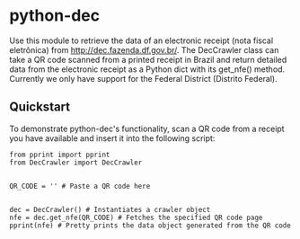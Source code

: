 # python-dec
Use this module to retrieve the data of an electronic receipt (nota fiscal eletrônica) from http://dec.fazenda.df.gov.br/. The DecCrawler class can take a QR code scanned from a printed receipt in Brazil and return detailed data from the electronic receipt as a Python dict with its get_nfe() method. Currently we only have support for the Federal District (Distrito Federal).

## Quickstart
To demonstrate python-dec's functionality, scan a QR code from a receipt you have available and insert it into the following script:
```
from pprint import pprint
from DecCrawler import DecCrawler


QR_CODE = '' # Paste a QR code here


dec = DecCrawler() # Instantiates a crawler object
nfe = dec.get_nfe(QR_CODE) # Fetches the specified QR code page
pprint(nfe) # Pretty prints the data object generated from the QR code
```
